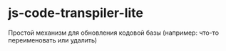 # js-code-transpiler-lite
Простой механизм для обновления кодовой базы (например: что-то переименовать или удалить)
